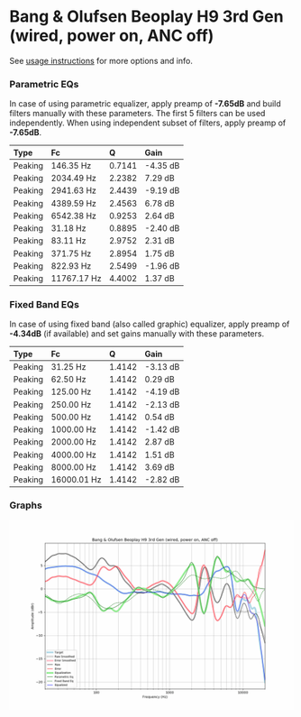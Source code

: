 # Bang & Olufsen Beoplay H9 3rd Gen (wired, power on, ANC off)
See [usage instructions](https://github.com/jaakkopasanen/AutoEq#usage) for more options and info.

### Parametric EQs
In case of using parametric equalizer, apply preamp of **-7.65dB** and build filters manually
with these parameters. The first 5 filters can be used independently.
When using independent subset of filters, apply preamp of **-7.65dB**.

| Type    | Fc          |      Q | Gain     |
|:--------|:------------|:-------|:---------|
| Peaking | 146.35 Hz   | 0.7141 | -4.35 dB |
| Peaking | 2034.49 Hz  | 2.2382 | 7.29 dB  |
| Peaking | 2941.63 Hz  | 2.4439 | -9.19 dB |
| Peaking | 4389.59 Hz  | 2.4563 | 6.78 dB  |
| Peaking | 6542.38 Hz  | 0.9253 | 2.64 dB  |
| Peaking | 31.18 Hz    | 0.8895 | -2.40 dB |
| Peaking | 83.11 Hz    | 2.9752 | 2.31 dB  |
| Peaking | 371.75 Hz   | 2.8954 | 1.75 dB  |
| Peaking | 822.93 Hz   | 2.5499 | -1.96 dB |
| Peaking | 11767.17 Hz | 4.4002 | 1.37 dB  |

### Fixed Band EQs
In case of using fixed band (also called graphic) equalizer, apply preamp of **-4.34dB**
(if available) and set gains manually with these parameters.

| Type    | Fc          |      Q | Gain     |
|:--------|:------------|:-------|:---------|
| Peaking | 31.25 Hz    | 1.4142 | -3.13 dB |
| Peaking | 62.50 Hz    | 1.4142 | 0.29 dB  |
| Peaking | 125.00 Hz   | 1.4142 | -4.19 dB |
| Peaking | 250.00 Hz   | 1.4142 | -2.13 dB |
| Peaking | 500.00 Hz   | 1.4142 | 0.54 dB  |
| Peaking | 1000.00 Hz  | 1.4142 | -1.42 dB |
| Peaking | 2000.00 Hz  | 1.4142 | 2.87 dB  |
| Peaking | 4000.00 Hz  | 1.4142 | 1.51 dB  |
| Peaking | 8000.00 Hz  | 1.4142 | 3.69 dB  |
| Peaking | 16000.01 Hz | 1.4142 | -2.82 dB |

### Graphs
![](./Bang%20&%20Olufsen%20Beoplay%20H9%203rd%20Gen%20(wired,%20power%20on,%20ANC%20off).png)